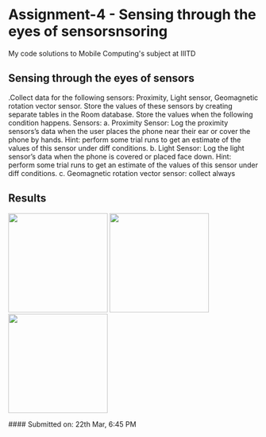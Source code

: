# Assignment-4 - Sensing through the eyes of sensorsnsoring 
My code solutions to Mobile Computing's subject at IIITD
<h2>Sensing through the eyes of sensors</h2>
<p>.Collect data for the following sensors: Proximity, Light sensor, Geomagnetic rotation
vector sensor. Store the values of these sensors by creating separate tables in the
Room database. Store the values when the following condition happens. Sensors:
a. Proximity Sensor:
Log the proximity sensors’s data when the user places the phone near their ear
or cover the phone by hands. Hint: perform some trial runs to get an estimate of
the values of this sensor under diff conditions.
b. Light Sensor:
Log the light sensor’s data when the phone is covered or placed face down. Hint:
perform some trial runs to get an estimate of the values of this sensor under diff
conditions.
c. Geomagnetic rotation vector sensor: collect always </p>

## Results

<p float="right">
  <img src="https://user-images.githubusercontent.com/42675180/226883425-5c2163c8-c2ed-40e2-babf-c37d62fbf9a3.jpeg" width="200"/>
  <img src="https://user-images.githubusercontent.com/42675180/226883433-ad05af0a-96d8-49cb-af1d-cba31cd11d7b.jpeg" width="200"/>
  <img src="https://user-images.githubusercontent.com/42675180/226883435-5e73a7c3-48ee-4460-9ee7-8fdbbd250608.jpeg" width="200"/>
 
</p>
#### Submitted on: 22th Mar, 6:45 PM
